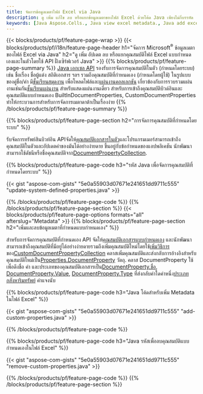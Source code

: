 ```yaml
---
title: จัดการข้อมูลเมตาไฟล์ Excel via Java
description: ดู เพิ่ม แก้ไข ลบ หรือแยกข้อมูลเมตาของไฟล์ Excel ด้วยโค้ด Java เพียงไม่กี่บรรทัด
keywords: [Java Aspose.Cells., Java view excel metadata., Java add excel metadata., Java insert excel metadata., Java edit excel metadata., Java remove excel metadata., Java extract excel metadata., Java modify excel metadata]
---
```

{{< blocks/products/pf/feature-page-wrap >}}
{{< blocks/products/pf/i18n/feature-page-header h1="จัดการ Microsoft<sup>&reg;</sup> ข้อมูลเมตาของไฟล์ Excel via Java" h2="ดู เพิ่ม อัปเดต ลบ หรือแยกคุณสมบัติไฟล์ Excel แบบกำหนดเองและในตัวโดยใช้ API ฝั่งเซิร์ฟเวอร์ Java" >}}
{{% blocks/products/pf/feature-page-summary %}}
[Java เอกเซล API](/cells/th/java/) รองรับการจัดการคุณสมบัติในตัว (กำหนดโดยระบบ) เช่น ชื่อเรื่อง ชื่อผู้แต่ง สถิติเอกสาร ฯลฯ รวมถึงคุณสมบัติที่กำหนดเอง (กำหนดโดยผู้ใช้) ในรูปแบบของคู่ชื่อ/ค่า มี[ชั้นเรียนสมุดงาน](https://reference.aspose.com/cells/java/com.aspose.cells/Workbook) เพื่อโหลดไฟล์และ[แผ่นงานคอลเลกชัน](https://reference.aspose.com/cells/java/com.aspose.cells/WorksheetCollection) เกี่ยวข้องกับการรวบรวมแผ่นงานเช่นกัน[ชั้นเรียนแผ่นงาน](https://reference.aspose.com/cells/java/com.aspose.cells/Worksheet) สำหรับแสดงแผ่นงานเดี่ยว สำหรับการเข้าถึงคุณสมบัติบิวด์อินและคุณสมบัติแบบกำหนดเอง BuiltInDocumentProperties, CustomDocumentProperties ทำให้กระบวนการสำหรับการจัดการเมตาดาต้าเป็นเรื่องง่าย
{{% /blocks/products/pf/feature-page-summary %}}

{{% blocks/products/pf/feature-page-section h2="การจัดการคุณสมบัติที่กำหนดโดยระบบ" %}}

 รับจัดการทรัพย์สินบิวท์อิน APIจัดให้[คุณสมบัติเอกสารในตัว](https://reference.aspose.com/cells/java/com.aspose.cells/worksheetcollection#BuiltInDocumentProperties)และโปรแกรมเมอร์สามารถเข้าถึงคุณสมบัติในตัวและอัปเดตค่าของมันได้อย่างง่ายดาย ขึ้นอยู่กับข้อกำหนดของแอปพลิเคชัน นักพัฒนาสามารถใช้ดัชนีหรือชื่อคุณสมบัติจาก[DocumentPropertyCollection](https://reference.aspose.com/cells/java/com.aspose.cells/DocumentPropertyCollection). 

{{% blocks/products/pf/feature-page-code h3="รหัส Java เพื่อจัดการคุณสมบัติที่กำหนดโดยระบบ" %}}

{{< gist "aspose-com-gists" "5e0a55903d07671e241651dd9711c555" "update-system-defined-properties.java" >}}

{{% /blocks/products/pf/feature-page-code %}}
{{% /blocks/products/pf/feature-page-section %}}
{{< blocks/products/pf/feature-page-options formats="all" afterslug="Metadata" >}}
{{% blocks/products/pf/feature-page-section h2="เพิ่มและลบข้อมูลเมตาที่กำหนดแบบกำหนดเอง" %}}

สำหรับการจัดการคุณสมบัติที่กำหนดเอง API จัดให้[คุณสมบัติเอกสารแบบกำหนดเอง](https://reference.aspose.com/cells/java/com.aspose.cells/worksheetcollection#CustomDocumentProperties) และนักพัฒนาสามารถเข้าถึงคุณสมบัติที่มีอยู่ได้อย่างง่ายดายรวมถึงเพิ่มคุณสมบัติใหม่โดยใช้[เพิ่มวิธีการ](https://reference.aspose.com/cells/java/com.aspose.cells/customdocumentpropertycollection#add(java.lang.String,%20boolean) ) ของ[CustomDocumentPropertyCollection](https://reference.aspose.com/cells/java/com.aspose.cells/CustomDocumentPropertyCollection) คลาสเพิ่มคุณสมบัติและส่งกลับการอ้างอิงสำหรับคุณสมบัติใหม่เป็น[Properties.DocumentProperty](https://reference.aspose.com/cells/java/com.aspose.cells/DocumentProperty) วัตถุ. คลาส DocumentProperty ใช้เพื่อดึงชื่อ ค่า และประเภทของคุณสมบัติเอกสารเป็น[DocumentProperty.ชื่อ](https://reference.aspose.com/cells/java/com.aspose.cells/documentproperty#Name), [DocumentProperty.Value](https://reference.aspose.com/cells/java/com.aspose.cells/documentproperty#Value),  [DocumentProperty.Type](https://reference.aspose.com/cells/java/com.aspose.cells/documentproperty#Type) ที่ส่งกลับค่าใดค่าหนึ่ง[ประเภทอสังหาริมทรัพย์](https://reference.aspose.com/cells/java/com.aspose.cells/PropertyType) ค่าแจงนับ
 
{{% blocks/products/pf/feature-page-code h3="Java โค้ดสำหรับเพิ่ม Metadata ในไฟล์ Excel" %}}

{{< gist "aspose-com-gists" "5e0a55903d07671e241651dd9711c555" "add-custom-properties.java" >}}

{{% /blocks/products/pf/feature-page-code %}}


{{% blocks/products/pf/feature-page-code h3="Java รหัสเพื่อลบคุณสมบัติแบบกำหนดเองในไฟล์ Excel" %}}

{{< gist "aspose-com-gists" "5e0a55903d07671e241651dd9711c555" "remove-custom-properties.java" >}}

{{% /blocks/products/pf/feature-page-code %}}
{{% /blocks/products/pf/feature-page-section %}}
